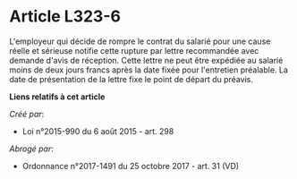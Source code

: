 # Article L323-6

L'employeur qui décide de rompre le contrat du salarié pour une cause réelle et sérieuse notifie cette rupture par lettre
recommandée avec demande d'avis de réception. Cette lettre ne peut être expédiée au salarié moins de deux jours francs après
la date fixée pour l'entretien préalable. La date de présentation de la lettre fixe le point de départ du préavis.

**Liens relatifs à cet article**

_Créé par_:

  - Loi n°2015-990 du 6 août 2015 - art. 298

_Abrogé par_:

  - Ordonnance n°2017-1491 du 25 octobre 2017 - art. 31 (VD)

